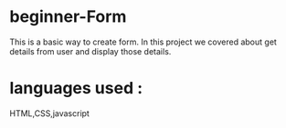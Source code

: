 # beginner-Form
This is a basic way to create form. In this project we covered about get details from user and display those details.
# languages used :
 HTML,CSS,javascript
